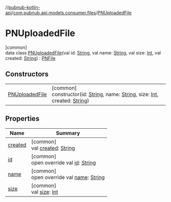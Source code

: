 //[pubnub-kotlin-api](../../../index.md)/[com.pubnub.api.models.consumer.files](../index.md)/[PNUploadedFile](index.md)

# PNUploadedFile

[common]\
data class [PNUploadedFile](index.md)(val id: [String](https://kotlinlang.org/api/latest/jvm/stdlib/kotlin/-string/index.html), val name: [String](https://kotlinlang.org/api/latest/jvm/stdlib/kotlin/-string/index.html), val size: [Int](https://kotlinlang.org/api/latest/jvm/stdlib/kotlin/-int/index.html), val created: [String](https://kotlinlang.org/api/latest/jvm/stdlib/kotlin/-string/index.html)) : [PNFile](../-p-n-file/index.md)

## Constructors

| | |
|---|---|
| [PNUploadedFile](-p-n-uploaded-file.md) | [common]<br>constructor(id: [String](https://kotlinlang.org/api/latest/jvm/stdlib/kotlin/-string/index.html), name: [String](https://kotlinlang.org/api/latest/jvm/stdlib/kotlin/-string/index.html), size: [Int](https://kotlinlang.org/api/latest/jvm/stdlib/kotlin/-int/index.html), created: [String](https://kotlinlang.org/api/latest/jvm/stdlib/kotlin/-string/index.html)) |

## Properties

| Name | Summary |
|---|---|
| [created](created.md) | [common]<br>val [created](created.md): [String](https://kotlinlang.org/api/latest/jvm/stdlib/kotlin/-string/index.html) |
| [id](id.md) | [common]<br>open override val [id](id.md): [String](https://kotlinlang.org/api/latest/jvm/stdlib/kotlin/-string/index.html) |
| [name](name.md) | [common]<br>open override val [name](name.md): [String](https://kotlinlang.org/api/latest/jvm/stdlib/kotlin/-string/index.html) |
| [size](size.md) | [common]<br>val [size](size.md): [Int](https://kotlinlang.org/api/latest/jvm/stdlib/kotlin/-int/index.html) |

